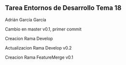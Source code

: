 ## Tarea Entornos de Desarrollo Tema 18

Adrián García García

Cambio en master v0.1, primer commit

Creacion Rama Develop

Actualizacion Rama Develop v0.2

Creacion Rama FeatureMerge v0.1